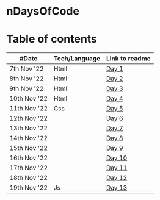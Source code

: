 # nDaysOfCode

# Table of contents

| #Date        | Tech/Language | Link to readme                  |
| ------------ | ------------- | ------------------------------- |
| 7th Nov '22  | Html          | [Day 1](./html/day_1/readme.md) |
| 8th Nov '22  | Html          | [Day 2](./html/day_2/readme.md) |
| 9th Nov '22  | Html          | [Day 3](./html/day_3/readme.md) |
| 10th Nov '22 | Html          | [Day 4](./html/day_4/readme.md) |
| 11th Nov '22 | Css           | [Day 5](./html/day_5/readme.md) |
| 12th Nov '22 |               | [Day 6](./html/day_6/readme.md) |
| 13th Nov '22 |               | [Day 7](./js/day_7/readme.md)   |
| 14th Nov '22 |               | [Day 8](./js/day_8/readme.md)   |
| 15th Nov '22 |               | [Day 9](./js/day_9/readme.md)   |
| 16th Nov '22 |               | [Day 10](./js/day_10/readme.md) |
| 17th Nov '22 |               | [Day 11](./js/day_11/readme.md) |
| 18th Nov '22 |               | [Day 12](./js/day_12/readme.md) |
| 19th Nov '22 | Js            | [Day 13](./js/day_13/readme.md) |
